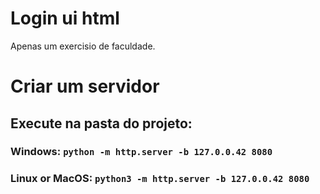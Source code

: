 # Login ui html
Apenas um exercisio de faculdade.

# Criar um servidor

## Execute na pasta do projeto: 

### Windows: `python -m http.server -b 127.0.0.42 8080`
### Linux or MacOS: `python3 -m http.server -b 127.0.0.42 8080`

